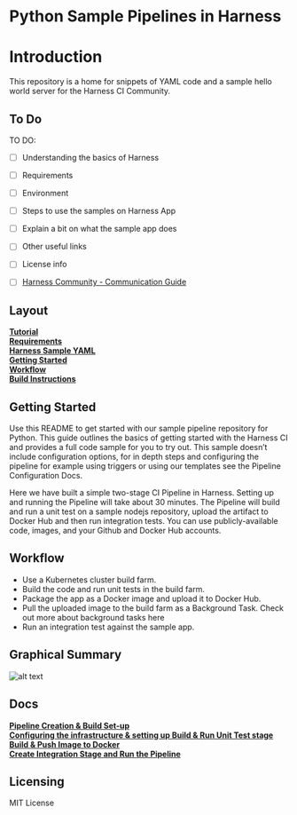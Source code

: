 # Python Sample Pipelines in Harness

Introduction
========================
This repository is a home for snippets of YAML code and a sample hello world server for the Harness CI Community.

## To Do

TO DO:
- [ ] Understanding the basics of Harness 
- [ ] Requirements
- [ ] Environment
- [ ] Steps to use the samples on Harness App
- [ ] Explain a bit on what the sample app does
- [ ] Other useful links
- [ ] License info
- [ ] [Harness Community - Communication Guide](https://github.com/harness-community/overview/blob/main/community_communication_guide.rst)


## Layout

**[Tutorial](docs/CreatePipeline.md)**<br>
**[Requirements](docs/requirements.md)**<br>
**[Harness Sample YAML](https://github.com/harness-community/python-pipeline-samples/blob/main/.harness/input.yaml)**<br>
**[Getting Started](#GettingStarted)**<br>
**[Workflow](#Workflow)**<br>
**[Build Instructions](docs/CreatePipeline.md)**<br>

## Getting Started

Use this README to get started with our sample pipeline repository for Python. This guide outlines the basics of getting started with the Harness CI and provides a full code sample for you to try out. This sample doesn’t include configuration options, for in depth steps and configuring the pipeline for example using triggers or using our templates see the Pipeline Configuration Docs.

Here we have built a simple two-stage CI Pipeline in Harness. Setting up and running the Pipeline will take about 30 minutes. The Pipeline will build and run a unit test on a sample nodejs repository, upload the artifact to Docker Hub and then run integration tests. You can use publicly-available code, images, and your Github and Docker Hub accounts.

## Workflow
- Use a Kubernetes cluster build farm.
- Build the code and run unit tests in the build farm.
- Package the app as a Docker image and upload it to Docker Hub.
- Pull the uploaded image to the build farm as a Background Task. Check out more about background tasks here
- Run an integration test against the sample app.

## Graphical Summary

![alt text](https://files.helpdocs.io/i5nl071jo5/articles/x0d77ktjw8/1611599684642/image.png)

## Docs

**[Pipeline Creation & Build Set-up](docs/CreatePipeline.md)**<br>
**[Configuring the infrastructure & setting up Build & Run Unit Test stage](docs/build.md)**<br>
**[Build & Push Image to Docker](docs/DockerPush.md)**<br>
**[Create Integration Stage and Run the Pipeline](docs/Integeration.md)**<br>

## Licensing

MIT License
